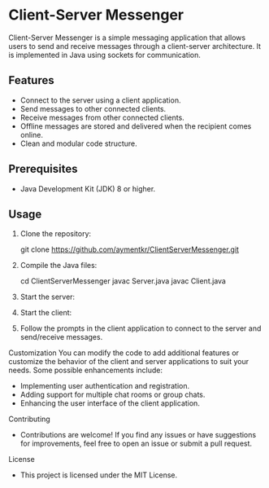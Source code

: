 # Client-Server Messenger

Client-Server Messenger is a simple messaging application that allows users to send and receive messages through a client-server architecture. It is implemented in Java using sockets for communication.

## Features

- Connect to the server using a client application.
- Send messages to other connected clients.
- Receive messages from other connected clients.
- Offline messages are stored and delivered when the recipient comes online.
- Clean and modular code structure.

## Prerequisites

- Java Development Kit (JDK) 8 or higher.

## Usage

1. Clone the repository:

   git clone https://github.com/aymentkr/ClientServerMessenger.git

2. Compile the Java files:

   cd ClientServerMessenger
   javac Server.java
   javac Client.java

3. Start the server:

4. Start the client:

5. Follow the prompts in the client application to connect to the server and send/receive messages.

Customization
You can modify the code to add additional features or customize the behavior of the client and server applications to suit your needs. Some possible enhancements include:

- Implementing user authentication and registration.
- Adding support for multiple chat rooms or group chats.
- Enhancing the user interface of the client application.
  
Contributing
- Contributions are welcome! If you find any issues or have suggestions for improvements, feel free to open an issue or submit a pull request.

License
- This project is licensed under the MIT License.

